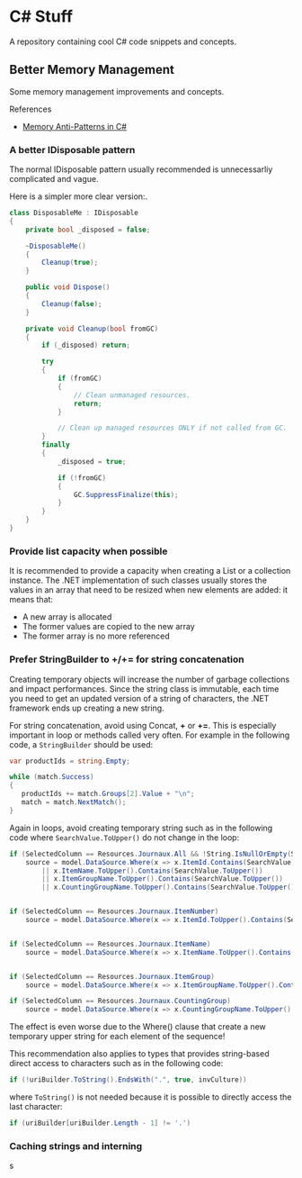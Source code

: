 # C# Stuff

A repository containing cool C# code snippets and concepts.

## Better Memory Management

Some memory management improvements and concepts.

References

- [Memory Anti-Patterns in C#](https://medium.com/criteo-engineering/memory-anti-patterns-in-c-7bb613d55cf0)

### A better IDisposable pattern

The normal IDisposable pattern usually recommended is
unnecessarliy complicated and vague.

Here is a simpler more clear version:.

```csharp
class DisposableMe : IDisposable
{
    private bool _disposed = false;

    ~DisposableMe()
    {
        Cleanup(true);
    }

    public void Dispose()
    {
        Cleanup(false);
    }

    private void Cleanup(bool fromGC)
    {
        if (_disposed) return;

        try
        {
            if (fromGC)
            {
                // Clean unmanaged resources.
                return;
            }

            // Clean up managed resources ONLY if not called from GC.
        }
        finally
        {
            _disposed = true;

            if (!fromGC)
            {
                GC.SuppressFinalize(this);
            }
        }
    }
}
 ```

### Provide list capacity when possible

It is recommended to provide a capacity when creating a List or a collection instance.
The .NET implementation of such classes usually stores the values in an array
that need to be resized when new elements are added: it means that:

- A new array is allocated
- The former values are copied to the new array
- The former array is no more referenced

### Prefer StringBuilder to +/+= for string concatenation

Creating temporary objects will increase the number of garbage collections
and impact performances. Since the string class is immutable,
each time you need to get an updated version of a string of characters,
the .NET framework ends up creating a new string.

For string concatenation, avoid using Concat, **+** or **+=**.
This is especially important in loop or methods called very often.
For example in the following code, a ```StringBuilder``` should be used:

```csharp
var productIds = string.Empty;

while (match.Success)
{
   productIds += match.Groups[2].Value + "\n";
   match = match.NextMatch();
}
```

Again in loops, avoid creating temporary string such as in the following
code where ```SearchValue.ToUpper()``` do not change in the loop:

```csharp
if (SelectedColumn == Resources.Journaux.All && !String.IsNullOrEmpty(SearchValue))
    source = model.DataSource.Where(x => x.ItemId.Contains(SearchValue)
        || x.ItemName.ToUpper().Contains(SearchValue.ToUpper())
        || x.ItemGroupName.ToUpper().Contains(SearchValue.ToUpper())
        || x.CountingGroupName.ToUpper().Contains(SearchValue.ToUpper()));


if (SelectedColumn == Resources.Journaux.ItemNumber)
    source = model.DataSource.Where(x => x.ItemId.ToUpper().Contains(SearchValue.ToUpper()));


if (SelectedColumn == Resources.Journaux.ItemName)
    source = model.DataSource.Where(x => x.ItemName.ToUpper().Contains(SearchValue.ToUpper()));


if (SelectedColumn == Resources.Journaux.ItemGroup)
    source = model.DataSource.Where(x => x.ItemGroupName.ToUpper().Contains(SearchValue.ToUpper()));

if (SelectedColumn == Resources.Journaux.CountingGroup)
    source = model.DataSource.Where(x => x.CountingGroupName.ToUpper().Contains(SearchValue.ToUpper()));
```

The effect is even worse due to the Where() clause that create a new
temporary upper string for each element of the sequence!

This recommendation also applies to types that provides string-based direct
access to characters such as in the following code:

```csharp
if (!uriBuilder.ToString().EndsWith(".", true, invCulture))
```

where ```ToString()``` is not needed because it is possible to directly access the
last character:

```csharp
if (uriBuilder[uriBuilder.Length - 1] != '.')
```

### Caching strings and interning

s

